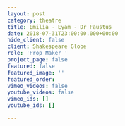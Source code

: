 ```yaml
---
layout: post
category: theatre
title: Emilia - Eyam - Dr Faustus
date: 2018-07-31T23:00:00.000+00:00
hide_client: false
client: Shakespeare Globe
role: 'Prop Maker '
project_page: false
featured: false
featured_image: ''
featured_order: 
vimeo_videos: false
youtube_videos: false
vimeo_ids: []
youtube_ids: []

---
```

